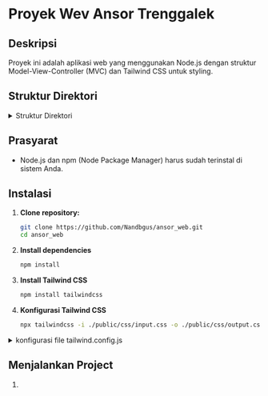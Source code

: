 # Proyek Wev Ansor Trenggalek

## Deskripsi

Proyek ini adalah aplikasi web yang menggunakan Node.js dengan struktur Model-View-Controller (MVC) dan Tailwind CSS untuk styling.

## Struktur Direktori

<details>
  <summary>Struktur Direktori</summary>

</details>

## Prasyarat

- Node.js dan npm (Node Package Manager) harus sudah terinstal di sistem Anda.

## Instalasi

1. **Clone repository:**

   ```bash
   git clone https://github.com/Nandbgus/ansor_web.git
   cd ansor_web
   ```

2. **Install dependencies**
   ```bash
   npm install
   ```
3. **Install Tailwind CSS**
   ```bash
   npm install tailwindcss
   ```
4. **Konfigurasi Tailwind CSS**

   ```bash
   npx tailwindcss -i ./public/css/input.css -o ./public/css/output.css --watch
   ```

<details>
<summary>konfigurasi file tailwind.config.js</summary>
```javascript
module.exports = {
   mode: 'jit',
   darkMode:'class',
  content: [
    './src/**/*.{html,js}',
    './app/views/**/*.php',
    './public/index.php',
  ],
   theme: {
    extend: {
      colors: {
        primary: '#5A67D8', // Example primary color
        stroke: '#CBD5E0',  // Example stroke color
      },
      boxShadow: {
        switcher: '0 0 10px rgba(0,0,0,0.15)', // Custom shadow for the switcher
      },
    },
  },
  plugins: [],
}
```
</details>

## Menjalankan Project

1.
